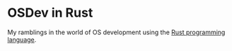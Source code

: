 OSDev in Rust
=============

My ramblings in the world of OS development using the [Rust programming language](http://rust-lang.org).
